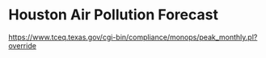 # Houston Air Pollution Forecast
https://www.tceq.texas.gov/cgi-bin/compliance/monops/peak_monthly.pl?override